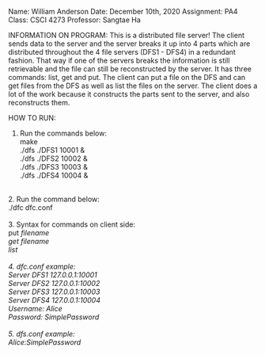 Name: William Anderson
Date: December 10th, 2020
Assignment: PA4
Class: CSCI 4273
Professor: Sangtae Ha


INFORMATION ON PROGRAM:
This is a distributed file server!
The client sends data to the server and the server breaks
it up into 4 parts which are distributed throughout the 4
file servers (DFS1 - DFS4) in a redundant fashion. That way
if one of the servers breaks the information is still 
retrievable and the file can still be reconstructed by the
server. It has three commands: list, get and put. The client
can put a file on the DFS and can get files from the DFS as
well as list the files on the server. The client does a lot
of the work because it constructs the parts sent to the 
server, and also reconstructs them.


HOW TO RUN: 
1. Run the commands below: <br/>
make <br/>
./dfs ./DFS1 10001 & <br/>
./dfs ./DFS2 10002 & <br/>
./dfs ./DFS3 10003 & <br/>
./dfs ./DFS4 10004 & <br/>
<br/>   
2. Run the command below: <br/>
./dfc dfc.conf <br/>
<br/>   
3. Syntax for commands on client side: <br/>
put <em>filename<em/> <br/>
get <em>filename<em/> <br/>
list <br/>
<br/>
4. dfc.conf example: <br/>
   Server DFS1 127.0.0.1:10001<br/>
   Server DFS2 127.0.0.1:10002<br/>
   Server DFS3 127.0.0.1:10003<br/>
   Server DFS4 127.0.0.1:10004<br/>
   Username: Alice<br/>
   Password: SimplePassword<br/>
   <br/>
5. dfs.conf example: <br/>
   Alice:SimplePassword <br/>
   

